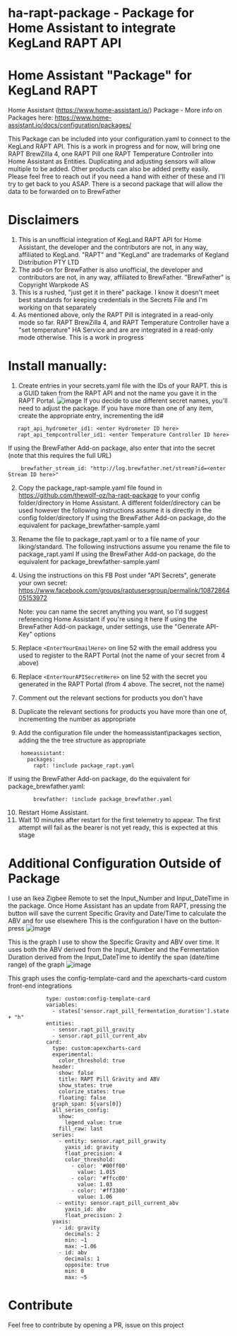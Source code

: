 # ha-rapt-package - Package for Home Assistant to integrate KegLand RAPT API
# Home Assistant "Package" for KegLand RAPT

Home Assistant (https://www.home-assistant.io/) Package - More info on Packages here: https://www.home-assistant.io/docs/configuration/packages/

This Package can be included into your configuration.yaml to connect to the KegLand RAPT API. This is a work in progress and for now, will bring one RAPT BrewZilla 4, one RAPT Pill one RAPT Temperature Controller into Home Assistant as Entities. Duplicating and adjusting sensors will allow multiple to be added. Other products can also be added pretty easily. Please feel free to reach out if you need a hand with either of these and I'll try to get back to you ASAP. There is a second package that will allow the data to be forwarded on to BrewFather

# Disclaimers
1. This is an unofficial integration of KegLand RAPT API for Home Assistant, the developer and the contributors are not, in any way, affiliated to KegLand. "RAPT" and "KegLand" are trademarks of Kegland Distribution PTY LTD
2. The add-on for BrewFather is also unofficial, the developer and contributors are not, in any way, affiliated to BrewFather. "BrewFather" is Copyright Warpkode AS
3. This is a rushed, "just get it in there" package. I know it doesn't meet best standards for keeping credentials in the Secrets File and I'm working on that separately
4. As mentioned above, only the RAPT Pill is integrated in a read-only mode so far. RAPT BrewZilla 4, and RAPT Temperature Controller have a "set temperature" HA Service and are are integrated in a read-only mode otherwise. This is a work in progress

# Install manually:
1. Create entries in your secrets.yaml file with the IDs of your RAPT. this is a GUID taken from the RAPT API and not the name you gave it in the RAPT Portal. ![image](https://user-images.githubusercontent.com/86336633/161416443-9bcb13ec-b24a-41bb-926e-d3eea2b47611.png)
If you decide to use different secret names, you'll need to adjust the package. If you have more than one of any item, create the appropriate entry, incrementing the id#
 ```
    rapt_api_hydrometer_id1: <enter Hydrometer ID here>
    rapt_api_tempcontroller_id1: <enter Temperature Controller ID here>
```
If using the BrewFather Add-on package, also enter that into the secret (note that this requires the full URL)
```
    brewfather_stream_id: "http://log.brewfather.net/stream?id=<enter Stream ID here>"
```
2. Copy the package_rapt-sample.yaml file found in https://github.com/thewolf-oz/ha-rapt-package to your config folder/directory in Home Assistant. A different folder/directory can be used however the following instructions assume it is directly in the config folder/directory 
  If using the BrewFather Add-on package, do the equivalent for package_brewfather-sample.yaml
3. Rename the file to package_rapt.yaml or to a file name of your liking/standard. The following instructions assume you rename the file to package_rapt.yaml
  If using the BrewFather Add-on package, do the equivalent for package_brewfather-sample.yaml
4. Using the instructions on this FB Post under "API Secrets", generate your own secret: https://www.facebook.com/groups/raptusersgroup/permalink/1087286405153972
    
    Note: you can name the secret anything you want, so I'd suggest referencing Home Assistant if you're using it here
  If using the BrewFather Add-on package, under settings, use the "Generate API-Key" options
5. Replace `<EnterYourEmailHere>` on line 52 with the email address you used to register to the RAPT Portal (not the name of your secret from 4 above)
6. Replace `<EnterYourAPISecretHere>` on line 52 with the secret you generated in the RAPT Portal (from 4 above. The secret, not the name)
7. Comment out the relevant sections for products you don't have
8. Duplicate the relevant sections for products you have more than one of, incrementing the number as appropriate
9. Add the configuration file under the homeassistant\packages section, adding the the tree structure as appropriate
```
    homeassistant:
      packages:
        rapt: !include package_rapt.yaml
```
   If using the BrewFather Add-on package, do the equivalent for package_brewfather.yaml:
```
        brewfather: !include package_brewfather.yaml
```
10. Restart Home Assistant.
11. Wait 10 minutes after restart for the first telemetry to appear. The first attempt will fail as the bearer is not yet ready, this is expected at this stage

# Additional Configuration Outside of Package
I use an Ikea Zigbee Remote to set the Input_Number and Input_DateTime in the package. Once Home Assistant has an update from RAPT, pressing the button will save the current Specific Gravity and Date/Time to calculate the ABV and for use elsewhere
  This is the configuration I have on the button-press
![image](https://user-images.githubusercontent.com/86336633/158142354-a4752f14-40c2-409a-a033-60dba44b1ec3.png)

  This is the graph I use to show the Specific Gravity and ABV over time. It uses both the ABV derived from the Input_Number and the Fermentation Duration derived from the Input_DateTime to identify the span (date/time range) of the graph
![image](https://user-images.githubusercontent.com/86336633/158143224-6dc8636a-a855-4a4a-90e7-c9547d82d879.png)

  This graph uses the config-template-card and the apexcharts-card custom front-end integrations
```
            type: custom:config-template-card
            variables:
              - states['sensor.rapt_pill_fermentation_duration'].state + "h"
            entities:
              - sensor.rapt_pill_gravity
              - sensor.rapt_pill_current_abv
            card:
              type: custom:apexcharts-card
              experimental:
                color_threshold: true
              header:
                show: false
                title: RAPT Pill Gravity and ABV
                show_states: true
                colorize_states: true
                floating: false
              graph_span: ${vars[0]}
              all_series_config:
                show:
                  legend_value: true
                fill_raw: last
              series:
                - entity: sensor.rapt_pill_gravity
                  yaxis_id: gravity
                  float_precision: 4
                  color_threshold:
                    - color: '#00ff00'
                      value: 1.015
                    - color: '#ffcc00'
                      value: 1.03
                    - color: '#ff3300'
                      value: 1.06
                - entity: sensor.rapt_pill_current_abv
                  yaxis_id: abv
                  float_precision: 2
              yaxis:
                - id: gravity
                  decimals: 2
                  min: ~1
                  max: ~1.06
                - id: abv
                  decimals: 1
                  opposite: true
                  min: 0
                  max: ~5
```

# Contribute
Feel free to contribute by opening a PR, issue on this project    
